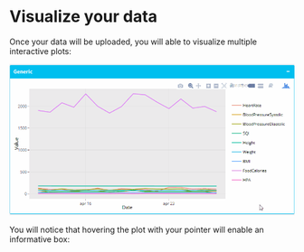 # Visualize your data

Once your data will be uploaded, you will able to visualize multiple interactive plots:

<img src="www/interact.gif">

You will notice that hovering the plot with your pointer will enable an informative box:
